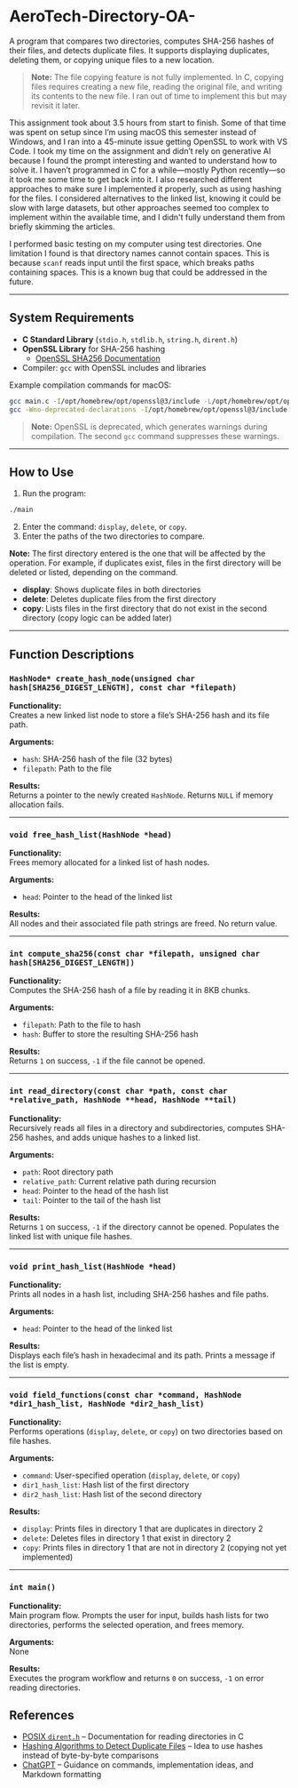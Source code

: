 # AeroTech-Directory-OA-

A program that compares two directories, computes SHA-256 hashes of their files, and detects duplicate files. It supports displaying duplicates, deleting them, or copying unique files to a new location.  

> **Note:** The file copying feature is not fully implemented. In C, copying files requires creating a new file, reading the original file, and writing its contents to the new file. I ran out of time to implement this but may revisit it later.  

This assignment took about 3.5 hours from start to finish. Some of that time was spent on setup since I’m using macOS this semester instead of Windows, and I ran into a 45-minute issue getting OpenSSL to work with VS Code. I took my time on the assignment and didn’t rely on generative AI because I found the prompt interesting and wanted to understand how to solve it. I haven’t programmed in C for a while—mostly Python recently—so it took me some time to get back into it. I also researched different approaches to make sure I implemented it properly, such as using hashing for the files. I considered alternatives to the linked list, knowing it could be slow with large datasets, but other approaches seemed too complex to implement within the available time, and I didn't fully understand them from briefly skimming the articles.  

I performed basic testing on my computer using test directories. One limitation I found is that directory names cannot contain spaces. This is because `scanf` reads input until the first space, which breaks paths containing spaces. This is a known bug that could be addressed in the future.  

---

## System Requirements

- **C Standard Library** (`stdio.h`, `stdlib.h`, `string.h`, `dirent.h`)  
- **OpenSSL Library** for SHA-256 hashing  
  - [OpenSSL SHA256 Documentation](https://docs.openssl.org/3.2/man3/SHA256_Init/#name)  
- Compiler: `gcc` with OpenSSL includes and libraries  

Example compilation commands for macOS:

```bash
gcc main.c -I/opt/homebrew/opt/openssl@3/include -L/opt/homebrew/opt/openssl@3/lib -lssl -lcrypto -o main
gcc -Wno-deprecated-declarations -I/opt/homebrew/opt/openssl@3/include -L/opt/homebrew/opt/openssl@3/lib -lssl -lcrypto main.c -o main
```

> **Note:** OpenSSL is deprecated, which generates warnings during compilation. The second `gcc` command suppresses these warnings.  

---

## How to Use

1. Run the program:  

```bash
./main
```

2. Enter the command: `display`, `delete`, or `copy`.  
3. Enter the paths of the two directories to compare.  

**Note:** The first directory entered is the one that will be affected by the operation. For example, if duplicates exist, files in the first directory will be deleted or listed, depending on the command.

- **display**: Shows duplicate files in both directories  
- **delete**: Deletes duplicate files from the first directory  
- **copy**: Lists files in the first directory that do not exist in the second directory (copy logic can be added later)  

---

## Function Descriptions

### `HashNode* create_hash_node(unsigned char hash[SHA256_DIGEST_LENGTH], const char *filepath)`  
**Functionality:**  
Creates a new linked list node to store a file’s SHA-256 hash and its file path.  

**Arguments:**  
- `hash`: SHA-256 hash of the file (32 bytes)  
- `filepath`: Path to the file  

**Results:**  
Returns a pointer to the newly created `HashNode`. Returns `NULL` if memory allocation fails.  

---

### `void free_hash_list(HashNode *head)`  
**Functionality:**  
Frees memory allocated for a linked list of hash nodes.  

**Arguments:**  
- `head`: Pointer to the head of the linked list  

**Results:**  
All nodes and their associated file path strings are freed. No return value.  

---

### `int compute_sha256(const char *filepath, unsigned char hash[SHA256_DIGEST_LENGTH])`  
**Functionality:**  
Computes the SHA-256 hash of a file by reading it in 8KB chunks.  

**Arguments:**  
- `filepath`: Path to the file to hash  
- `hash`: Buffer to store the resulting SHA-256 hash  

**Results:**  
Returns `1` on success, `-1` if the file cannot be opened.  

---

### `int read_directory(const char *path, const char *relative_path, HashNode **head, HashNode **tail)`  
**Functionality:**  
Recursively reads all files in a directory and subdirectories, computes SHA-256 hashes, and adds unique hashes to a linked list.  

**Arguments:**  
- `path`: Root directory path  
- `relative_path`: Current relative path during recursion  
- `head`: Pointer to the head of the hash list  
- `tail`: Pointer to the tail of the hash list  

**Results:**  
Returns `1` on success, `-1` if the directory cannot be opened. Populates the linked list with unique file hashes.  

---

### `void print_hash_list(HashNode *head)`  
**Functionality:**  
Prints all nodes in a hash list, including SHA-256 hashes and file paths.  

**Arguments:**  
- `head`: Pointer to the head of the linked list  

**Results:**  
Displays each file’s hash in hexadecimal and its path. Prints a message if the list is empty.  

---

### `void field_functions(const char *command, HashNode *dir1_hash_list, HashNode *dir2_hash_list)`  
**Functionality:**  
Performs operations (`display`, `delete`, or `copy`) on two directories based on file hashes.  

**Arguments:**  
- `command`: User-specified operation (`display`, `delete`, or `copy`)  
- `dir1_hash_list`: Hash list of the first directory  
- `dir2_hash_list`: Hash list of the second directory  

**Results:**  
- `display`: Prints files in directory 1 that are duplicates in directory 2  
- `delete`: Deletes files in directory 1 that exist in directory 2  
- `copy`: Prints files in directory 1 that are not in directory 2 (copying not yet implemented)  

---

### `int main()`  
**Functionality:**  
Main program flow. Prompts the user for input, builds hash lists for two directories, performs the selected operation, and frees memory.  

**Arguments:**  
None  

**Results:**  
Executes the program workflow and returns `0` on success, `-1` on error reading directories.  

## References

- [POSIX `dirent.h`](https://pubs.opengroup.org/onlinepubs/7908799/xsh/dirent.h.html) – Documentation for reading directories in C  
- [Hashing Algorithms to Detect Duplicate Files](https://www.clonefileschecker.com/blog/hashing-algorithms-to-find-duplicates/) – Idea to use hashes instead of byte-by-byte comparisons  
- [ChatGPT](https://chat.openai.com/) – Guidance on commands, implementation ideas, and Markdown formatting  
